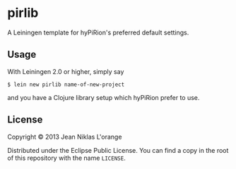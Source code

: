 # pirlib

A Leiningen template for hyPiRion's preferred default settings.

## Usage

With Leiningen 2.0 or higher, simply say

```shell
$ lein new pirlib name-of-new-project
```

and you have a Clojure library setup which hyPiRion prefer to use.

## License

Copyright © 2013 Jean Niklas L'orange

Distributed under the Eclipse Public License. You can find a copy in the root of
this repository with the name `LICENSE`.
